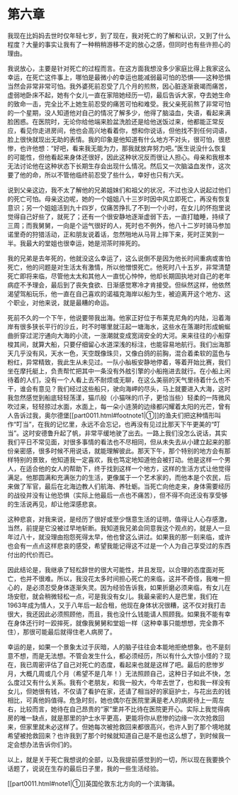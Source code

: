 # 第六章

我现在比妈妈去世时仅年轻七岁，到了现在，我对死亡的了解和认识，又到了什么程度？大量的事实让我有了一种稍稍游移不定的放心之感，但同时也有些许担心的理由。

我说放心，主要是针对死亡的过程而言。在这方面我想没多少家庭比得上我家这么幸运，在死亡这件事上，哪怕是最微小的幸运也能减弱最可怕的恐惧——这种恐惧当然会非常非常可怕。我外婆死前忍受了几个月的煎熬，因心脏逐渐衰竭而痛苦，虚弱地卧床不起，她有个女儿一直在家陪她经历一切，最后告诉大家，夺去她生命的致命一击，完全比不上她生前忍受的痛苦可怕和难受。我父亲死前熬了非常可怕的一个星期，没人知道他对自己的情况了解多少，他得了脑溢血，失语，看起来满脸困惑。在医院时，无论你给他端来脸盆洗脸还是给他送饭过来，他都能正常反应，看见你走进房间，他也会高兴地看着你，想和你说话，但他找不到任何词语，脸上很快就现出无助的表情。我的印象是他知道有什么地方不对头，很可怕，很悲惨，也许他想：“好吧，看来我无能为力，那我就放弃努力吧。”医生说没什么恢复的可能性，但他看起来身体还很好，因此这种状况反而很让人担心。母亲和我根本无法讨论他在这种状态下长期生存会出现什么情况。然后又一次脑溢血发作，这次要了他的命，所以不管他临终前忍受了些什么，幸好也只有六天。

说到父亲这边，我不太了解他的兄弟姐妹们和祖父的状况，不过也没人说起过他们的死亡可怕。母亲这边呢，她的一个姐姐八十三岁时因中风立即死亡，再没有恢复意识；另一个姐姐活到九十四岁，仅痛苦挣扎了不到一个小时，在女儿的怀抱里说觉得自己好些了，就死了；还有一个很安静地逐渐虚弱下去，一直打瞌睡，持续了三周；而我舅舅，一向是个运气很好的人，死时也不例外，他八十二岁时骑马参加诺里奇的狩猎活动，正和朋友说着话，忽然啪地从马背上摔下来，死时正笑到一半。我最大的堂姐也很幸运，她是沏茶时摔死的。

我的兄弟是去年死的，他就没这么幸运了，这么说倒不是因为他长时间重病或害怕死亡，他的问题是对生活太有激情，所以他憎恨死亡。他死时八十五岁，非常清楚死亡即将来临，尽管他太太和其他人一直忧心忡忡，他却长期固执地对自己的老年病症不予理会，最后到了丧失食欲、日渐感觉寒冷才肯接受。但纵然这样，他依然渴望驾船玩乐，他一直在自己喜欢的诺福克海岸以船为生，被迫离开这个地方、这个职业，对他来说，就是最糟的命运。

死前不久的一个下午，他说要带我出海。他家正好位于布莱克尼角的内陆，沿着海岸有很多狭长平行的沙丘，时不时哪里就汪起一塘海水，这些水在落潮时形成蜿蜒曲折穿过泥泞通向大海的小流，一涨潮就变成宽阔安全的大河。来来往往的小船穿梭其间，就算大船，只要仔细留心水道深浅的标注，也能容易地航行。我们出海那天几乎没有风，天水一色，天空既像珠贝，又像白鸽的前胸，混合着柔软的蓝色与粉红，异常精致，我此生从未见过。一队小舢板安静地停着，等着开始比赛，我们坐在摩托艇上，负责帮忙把其中一条没有外舷引擎的小船拖进去就行。在小船上闲待着的人们，没有一个人看上去不耐烦或无聊，在这么美丽的天气里待着什么也不干，谁会有意见？我们经过这些船只，驶向海岬的尽头，马上就要进入大海，这时我忽然感觉到船底轻轻荡漾，猫爪般（小猫咪的爪子，更恰当些）轻柔的一阵微风吹过来，轻轻掠过水面，水面上，每一朵小涟漪的边缘都闪耀着太阳的光芒，曾有人告诉过我，奥尔德堡[[part0011.html#footnote1\|①]]的渔夫们把这种情形叫作“叮当”，在我的记忆里，永远不会忘记，也再没有见过比那天下午更美的“叮当”。这时安德鲁升起了帆，非常平缓地驶了出去。一路上我们没怎么说话，其实我们平日不常见面，对很多事情的看法也不尽相同，但从未失去从小建立起来的那份亲密感，很多时候不用说话，就能理解彼此。那天下午，那个特别的地方会有那样特别的景致，他知道我一定喜欢，我也笃定地知道他会被打动。他是这样一个男人，在适合他的女人的帮助下，终于找到这样一个地方，这样的生活方式让他觉得满足。他那圆满和充满张力的生活，更像属于一个艺术家的，而他本是个农民，后来做了军官，最后在北海边教人们航海、养牡蛎。当死亡向他走来，身体需要经历的战役并没有让他恐惧（实际上他最后一点也不痛苦），但不得不向还没有享受够的生活说再见，却让他深感悲哀。

这种悲哀，对我来说，是经历了很好或至少惬意生活的证明，值得让人心存感激，当然，前提是它没被过早地斩断。我知道我兄弟会同意我这个观点的，就是人一旦年过八十，就没理由抱怨死得太早，他也曾这么讲过。如果我的那一刻来临，或许也会有一点点这样悲哀的感受，希望我能记得这不过是一个人为自己享受过的东西付出的代价而已。

因此结论是，我继承了轻松辞世的很大可能性，并且发现，以合理的态度面对死亡，也并不很难。所以，我没花太多时间担心死亡的来临，这并不奇怪，我唯一担心的，是必须忍受身体逐渐失灵。因为经验告诉我，如果折磨必须来临，有女儿在场安慰，就会稍微轻松一点，可是我没有女儿。我最亲密的人是巴里，我们在1963年成为情人，又于八年后一起合租，他现在身体状况很糟，这不仅对我打击很大，我还因此必须照顾他，而且，我也没什么钱能请人照顾我。如果我不能有幸在身体还行时一跤摔死，就像我舅舅和堂姐一样（这种幸事只能想想，完全靠不住），那很可能最后就得住老人病房了。

幸运的是，如果一个景象太过于灰暗，人的脑子往往会本能地拒绝想象。也不是刻意不想，而是无法想。不管会发生什么，都必须经历，所以有什么大惊小怪的？现在，我已周密评估了自己对死亡的态度，看起来也就是这样了吧。最后的悲惨岁月，大概几周或几个月（希望不是几年！）无法照顾自己，这种日子如此不快，怎么度过又有什么关系。我有个老朋友，和我一般大，今年去世了，也和我一样没有女儿，但她很有钱，不仅请了看护在家，还请了相当好的家庭护士，与花出去的钱相比，可真他妈值得。危急时刻，她也偶尔在医院里满是老人的病房待上一周左右，比较而言，她待在自己昂贵的“家”里并不比待在医院更开心。实际上我觉得病房的唯一缺点，就是那里的护士水平更高，更能将你从悲惨的边缘一次次抢救回来，但家里就未必这样了。但她每次被抢救回来都很高兴，也许人到了那个境地就希望被抢救回来？也许我到了那个时候就知道自己是不是也这么想了，到时候我一定会想办法告诉你们的。

以上，就是关于死亡我想说的全部，以及我提前感觉到的一切，所以现在我要换个话题了，说说在生存的最后日子里，我的一些生活经验。

[[part0011.html#note1\|①]]英国伦敦东北方向的一个滨海镇。
